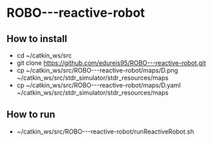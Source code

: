 # ROBO---reactive-robot

## How to install

- cd ~/catkin_ws/src
- git clone https://github.com/edureis95/ROBO---reactive-robot.git
- cp ~/catkin_ws/src/ROBO---reactive-robot/maps/D.png ~/catkin_ws/src/stdr_simulator/stdr_resources/maps
- cp ~/catkin_ws/src/ROBO---reactive-robot/maps/D.yaml ~/catkin_ws/src/stdr_simulator/stdr_resources/maps

## How to run

- ~/catkin_ws/src/ROBO---reactive-robot/runReactiveRobot.sh

